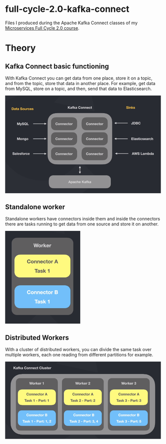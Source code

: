 # full-cycle-2.0-kafka-connect

Files I produced during the Apache Kafka Connect classes of my [Microservices Full Cycle 2.0 course](https://drive.google.com/file/d/1MdN-qK_8Pfg6YI3TSfSa5_2-FHmqGxEP/view?usp=sharing).

# Theory

## Kafka Connect basic functioning

With Kafka Connect you can get data from one place, store it on a topic, and from the topic, store that data in another place. For example, get data from MySQL, store on a topic, and then, send that data to Elasticsearch.

![Data Sources, Connectors, Sinks and Kafka](./images/kafka-connect-functioning.png)

## Standalone worker

Standalone workers have connectors inside them and inside the connectors there are tasks running to get data from one source and store it on another.

![](./images/kafka-connect-standalone-worker.png)

## Distributed Workers

With a cluster of distributed workers, you can divide the same task over multiple workers, each one reading from different partitions for example.

![](./images/kafka-connect-distributed-workers.png)

